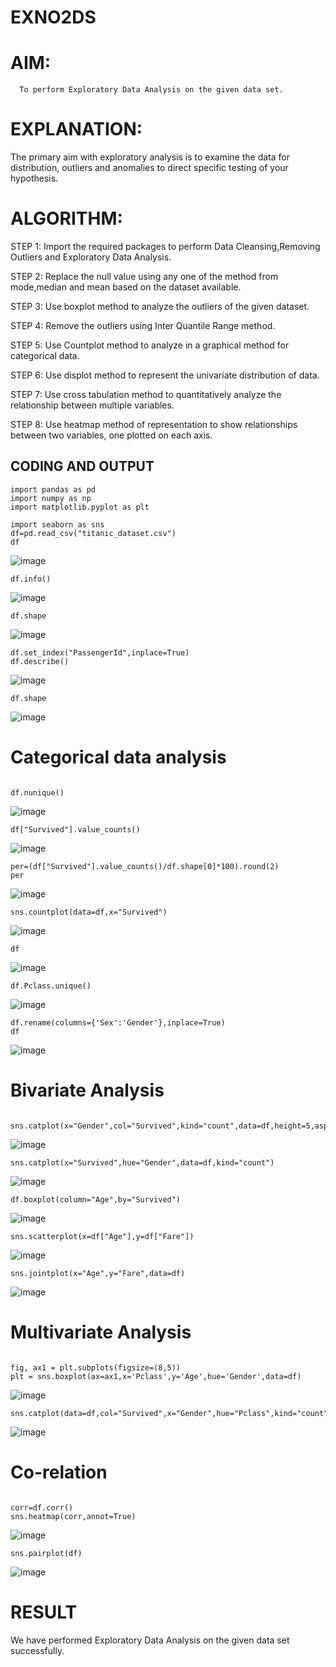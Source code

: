 # EXNO2DS
# AIM:
      To perform Exploratory Data Analysis on the given data set.
      
# EXPLANATION:
  The primary aim with exploratory analysis is to examine the data for distribution, outliers and anomalies to direct specific testing of your hypothesis.
  
# ALGORITHM: 
STEP 1: Import the required packages to perform Data Cleansing,Removing Outliers and Exploratory Data Analysis.

STEP 2: Replace the null value using any one of the method from mode,median and mean based on the dataset available.

STEP 3: Use boxplot method to analyze the outliers of the given dataset.

STEP 4: Remove the outliers using Inter Quantile Range method.

STEP 5: Use Countplot method to analyze in a graphical method for categorical data.

STEP 6: Use displot method to represent the univariate distribution of data.

STEP 7: Use cross tabulation method to quantitatively analyze the relationship between multiple variables.

STEP 8: Use heatmap method of representation to show relationships between two variables, one plotted on each axis.

## CODING AND OUTPUT
```
import pandas as pd
import numpy as np
import matplotlib.pyplot as plt
```
```
import seaborn as sns
df=pd.read_csv("titanic_dataset.csv")
df
```
![image](https://github.com/user-attachments/assets/9eee8173-554d-44db-af89-bd2bd4d73be2)
```
df.info()
```
![image](https://github.com/user-attachments/assets/eb71a913-682e-478b-bd55-b02cf27d0d6c)
```
df.shape
```
![image](https://github.com/user-attachments/assets/97425180-81f8-48e1-b881-f4ef3d6ae249)
```
df.set_index("PassengerId",inplace=True)
df.describe()
```
![image](https://github.com/user-attachments/assets/43e761fa-54a6-4027-8ee9-b9af07993862)
```
df.shape
```
![image](https://github.com/user-attachments/assets/5490999c-9591-4e07-a65c-8208cc902983)

# Categorical data analysis

```

df.nunique()
```
![image](https://github.com/user-attachments/assets/d2384fa1-4396-45c6-b69e-d8eed2df88e3)
```
df["Survived"].value_counts()
```
![image](https://github.com/user-attachments/assets/8c3d4792-d30d-4eb1-97f1-2a37b8bc7114)
```
per=(df["Survived"].value_counts()/df.shape[0]*100).round(2)
per
```
![image](https://github.com/user-attachments/assets/ccf52af6-e5d4-4b64-b566-0bc187940b0b)
```
sns.countplot(data=df,x="Survived")
```
![image](https://github.com/user-attachments/assets/1214378c-6619-4e23-8e54-7066be6d2690)
```
df
```
![image](https://github.com/user-attachments/assets/5dcb1d2b-c890-4424-b6ea-4d01c7b564ca)
```
df.Pclass.unique()
```
![image](https://github.com/user-attachments/assets/0f9b8873-33cb-4856-a5ca-3284a8fb99fe)
```
df.rename(columns={'Sex':'Gender'},inplace=True)
df
```
![image](https://github.com/user-attachments/assets/ecafa9c5-599a-48ac-93c3-e3039242e47b)
# Bivariate Analysis
```

sns.catplot(x="Gender",col="Survived",kind="count",data=df,height=5,aspect=.7)
```
![image](https://github.com/user-attachments/assets/d1e2a1f7-c475-4fc8-8344-a779fe29284c)
```
sns.catplot(x="Survived",hue="Gender",data=df,kind="count")
```
![image](https://github.com/user-attachments/assets/fcadfe0b-2752-44da-aa29-7688f157cacf)
```
df.boxplot(column="Age",by="Survived")
```
![image](https://github.com/user-attachments/assets/549a91f7-8fe7-415c-b9a8-ad793e6be9f0)
```
sns.scatterplot(x=df["Age"],y=df["Fare"])
```
![image](https://github.com/user-attachments/assets/f0dd96d5-13f9-462d-9930-8ff734812b9e)
```
sns.jointplot(x="Age",y="Fare",data=df)
```
![image](https://github.com/user-attachments/assets/173a85e1-4660-4974-8e71-6c2880c4771d)

# Multivariate Analysis
```

fig, ax1 = plt.subplots(figsize=(8,5))
plt = sns.boxplot(ax=ax1,x='Pclass',y='Age',hue='Gender',data=df)
```
![image](https://github.com/user-attachments/assets/820956c3-d461-4993-92f2-c5edf8c30963)
```
sns.catplot(data=df,col="Survived",x="Gender",hue="Pclass",kind="count")
```
![image](https://github.com/user-attachments/assets/44c6a3c5-a313-471a-88ad-04396ee1b40e)

# Co-relation
```

corr=df.corr()
sns.heatmap(corr,annot=True)
```
![image](https://github.com/user-attachments/assets/1572971f-0d12-40ec-ad93-4b7e2050382c)
```
sns.pairplot(df)
```
![image](https://github.com/user-attachments/assets/cf7f48a3-07a6-473d-bba5-9e0129a4c939)
















# RESULT
We have performed Exploratory Data Analysis on the given data set successfully.
